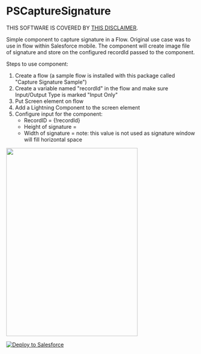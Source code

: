 # PSCaptureSignature
THIS SOFTWARE IS COVERED BY [THIS DISCLAIMER](https://raw.githubusercontent.com/thedges/Disclaimer/master/disclaimer.txt).

Simple component to capture signature in a Flow. Original use case was to use in flow within Salesforce mobile. The component will create image file of signature and store on the configured recordId passed to the component.

Steps to use component:
  1. Create a flow (a sample flow is installed with this package called "Capture Signature Sample")
  2. Create a variable named "recordId" in the flow and make sure Input/Output Type is marked "Input Only"
  3. Put Screen element on flow
  4. Add a Lightning Component to the screen element
  5. Configure input for the component:
     - RecordID = {!recordId}
     - Height of signature = <integer value>
     - Width of signature = <integer value>   note: this value is not used as signature window will fill horizontal space

<img src="https://github.com/thedges/PSCaptureSignature/blob/master/PSCaptureSignature.gif" width="350" height="500"></img>

<a href="https://githubsfdeploy.herokuapp.com">
  <img alt="Deploy to Salesforce"
       src="https://raw.githubusercontent.com/afawcett/githubsfdeploy/master/deploy.png">
</a>
